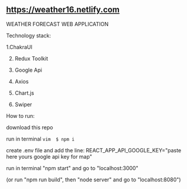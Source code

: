 ## https://weather16.netlify.com

WEATHER FORECAST WEB APPLICATION
 
Technology stack:

1.ChakraUI

2. Redux Toolkit

3. Google Api

4. Axios

5. Chart.js

6. Swiper


How to run:

download this repo

run in terminal ```vim 
$ npm i```

create .env file and add the line: REACT_APP_API_GOOGLE_KEY="paste here yours google api key for map"

run in terminal "npm start" and go to "localhost:3000"

(or run "npm run build", then "node server" and go to "localhost:8080")
